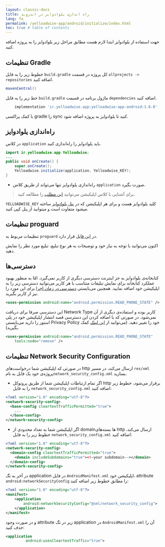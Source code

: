 ```yaml
---
layout: classic-docs
title: راه اندازی یلوادوایز در اندروید
lang: fa
permalink: /yelloadwise-app/android/initialize/index.html
toc: true # table of contents
---
```


جهت استفاده از یلوادوایز ابتدا لازم هست مطابق مراحل زیر یلوادوایز را به پروژه اضافه کنید.

## تنظیمات Gradle
خطوط زیر را به فایل `build.gradle` کل پروژه در قسمت `allprojects -> repositories` اضافه کنید.

```gradle
mavenCentral()
```

خط زیر را به فایل `build.gradle` ماژول برنامه در قسمت `dependencies` اضافه کنید.

```gradle
    implementation 'ir.yelloadwise.app:yelloadwise-app-android:1.0.0'
```

با کمک پراکسی gradle را sync کنید تا یلوادوایز به پروژه اضافه شود.


## راه‌اندازی یلوادوایز
در کلاس `application` باید یلوادوایز را راه‌اندازی کنید.

```java
import ir.yelloadwise.app.Yelloadwise;
...
public void onCreate() {
    super.onCreate();
    Yelloadwise.initialize(application, Yelloadwise_KEY);
}
```
- راه‌اندازی یلوادوایز تنها می‌تواند از طریق کلاس `application` صورت بگیرد.
> برای آشنایی با کلاس اپلیکیشن می‌توانید [این مطلب]({{site.baseurl}}/application-class) را مطالعه کنید.

`YELLOADWISE_KEY` کلید یلوادوایز هست و برای هر اپلیکیشن که در [پنل یلوادوایز](https://business.yelloadwise.ir/) ساخته میشود متفاوت است و میتوانید از پنل کپی کنید.

## تنظیمات proguard
تنظیمات مربوط به `proguard` در [این فایل](https://github.com/irancell/YelloadwiseSDK-AndroidSample/blob/master/app/proguard-rules.pro) قرار دارد.


اکنون می‌توانید با توجه به نیاز خود و توضیحات به هر نوع تبلیغ، تبلیغ مورد نظر را نمایش دهید.

## دسترسی‌ها
کتابخانه‌ی یلوادوایز به جز اینترنت دسترسی دیگری از کاربر نمی‌گیرد. امّا به منظور بهبود عملکرد کتابخانه برای نمایش تبلیغات متناسب با هر کاربر می‌توانید دسترسی زیر را به اپلیکیشن خود اضافه نمایید. همچنین می‌بایستی [دسترسی در زمان اجرا](https://developer.android.com/training/permissions/requesting) برای این مورد را نیز از کاربر بگیرید.
```xml
<uses-permission android:name="android.permission.READ_PHONE_STATE" />
```
این دسترسی صرفا برای دریافت Network Type کاربر بوده و استفاده‌ی دیگری از آن نمی‌شود. در صورتی که با اضافه کردن این دسترسی قصد انتشار اپلیکیشن خود در پلی استور را دارید می‌بایستی Privacy Policy خود را تغییر دهید. (می‌توانید از [این لینک](https://stackoverflow.com/questions/41234205/warnings-your-apk-is-using-permissions-that-require-a-privacy-policy-android-p) کمک بگیرید).

```xml
<uses-permission android:name="android.permission.READ_PHONE_STATE"
	tools:node="remove" />
```

## تنظیمات Network Security Configuration
در صورتی که اپلیکیشن شما درخواست‌های http ارسال می‌کند، در مسیر `res/xml` پروژه‌ی خود یک فایل به نام`network_security_config.xml` بسازید.

- اگر تمام ارتباطات اپلیکیشن شما از طریق پروتوکل http برقرار می‌شود، خطوط زیر را به فایل `network_security_config.xml` اضافه کنید:

```xml
<?xml version="1.0" encoding="utf-8"?>
<network-security-config>
  <base-config cleartextTrafficPermitted="true">
    ...
  </base-config>
</network-security-config>
```

- اگر اپلیکیشن شما به تعداد محدودی از domainها بسته‌های http ارسال می‌کند، خطوط زیر را به فایل `network_security_config.xml` اضافه کنید:

```xml
<?xml version="1.0" encoding="utf-8"?>
<network-security-config>
  <domain-config cleartextTrafficPermitted="true">
    <domain includeSubdomains="true"><!—your subdomain--></domain>
  </domain-config>
</network-security-config>
```

در آخر به تگ application در فایل `AndroidManifest.xml` اپلیکیشن خود، attribute `android:networkSecurityConfig` را مطابق خطوط زیر اضافه کنید:

```xml
<?xml version="1.0" encoding="utf-8"?>
<manifest>
    <application 
        android:networkSecurityConfig="@xml/network_security_config">
    </application>
</manifest>
```

و در صورت وجود attribute زیر در تگ application در `AndroidManifest.xml` آن را حذف کنید:

```xml
<application
         android:usesCleartextTraffic="true">
```
